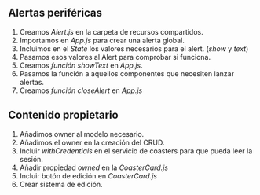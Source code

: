 ## Alertas periféricas

  1. Creamos *Alert.js* en la carpeta de recursos compartidos.
  2. Importamos en *App.js* para crear una alerta global.
  3. Incluimos en el *State* los valores necesarios para el alert. (*show* y *text*)
  4. Pasamos esos valores al Alert para comprobar si funciona.
  5. Creamos *función showText* en *App.js*.
  6. Pasamos la función a aquellos componentes que necesiten lanzar alertas.
  7. Creamos *función closeAlert* en *App.js*
## Contenido propietario

  1. Añadimos owner al modelo necesario.
  2. Añadimos el owner en la creación del CRUD.
  3. Incluir *withCredentials* en el servicio de coasters para que pueda leer la sesión.
  4. Añadir propiedad *owned* en la *CoasterCard.js*
  5. Incluir botón de edición en *CoasterCard.js*
  6. Crear sistema de edición.